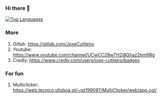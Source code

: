 ### Hi there 👋


[![Top Languages](https://github-readme-stats.vercel.app/api/top-langs/?username=JoseCutileiro&layout=compact&theme=dark&langs_count=8)](https://github.com/anuraghazra/github-readme-stats)

### More

1. Gitlab: https://gitlab.com/JoseCutileiro
2. Youtube: https://www.youtube.com/channel/UCwCC28wTH2i8Ghaz2hmfIRg
3. Credly: https://www.credly.com/users/jose-cutileiro/badges

### For fun

1. Multiclicker: https://web.tecnico.ulisboa.pt/~ist199097/MultiClicker/web/app.cgi/



